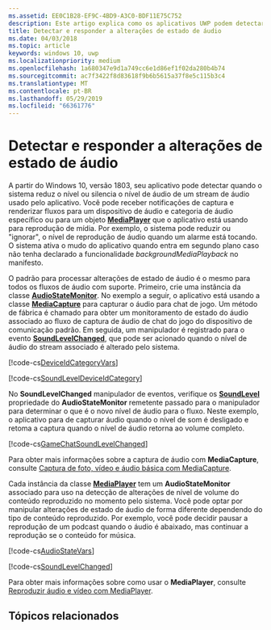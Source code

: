 ```yaml
---
ms.assetid: EE0C1B28-EF9C-4BD9-A3C0-BDF11E75C752
description: Este artigo explica como os aplicativos UWP podem detectar e responder a alterações iniciadas pelo sistema em níveis de fluxo de áudio
title: Detectar e responder a alterações de estado de áudio
ms.date: 04/03/2018
ms.topic: article
keywords: windows 10, uwp
ms.localizationpriority: medium
ms.openlocfilehash: 1a680347e9d1a749cc6e1d86ef1f02da280b4b74
ms.sourcegitcommit: ac7f3422f8d83618f9b6b5615a37f8e5c115b3c4
ms.translationtype: MT
ms.contentlocale: pt-BR
ms.lasthandoff: 05/29/2019
ms.locfileid: "66361776"
---
```

# <a name="detect-and-respond-to-audio-state-changes"></a>Detectar e responder a alterações de estado de áudio
A partir do Windows 10, versão 1803, seu aplicativo pode detectar quando o sistema reduz o nível ou silencia o nível de áudio de um stream de áudio usado pelo aplicativo. Você pode receber notificações de captura e renderizar fluxos para um dispositivo de áudio e categoria de áudio específico ou para um objeto [**MediaPlayer**](https://docs.microsoft.com/en-us/uwp/api/Windows.Media.Playback.MediaPlayer) que o aplicativo está usando para reprodução de mídia. Por exemplo, o sistema pode reduzir ou "ignorar", o nível de reprodução de áudio quando um alarme está tocando. O sistema ativa o mudo do aplicativo quando entra em segundo plano caso não tenha declarado a funcionalidade *backgroundMediaPlayback* no manifesto. 

O padrão para processar alterações de estado de áudio é o mesmo para todos os fluxos de áudio com suporte. Primeiro, crie uma instância da classe [**AudioStateMonitor**](https://docs.microsoft.com/uwp/api/windows.media.audio.audiostatemonitor). No exemplo a seguir, o aplicativo está usando a classe [**MediaCapture**](https://docs.microsoft.com/uwp/api/Windows.Media.Capture.MediaCapture) para capturar o áudio para chat de jogo. Um método de fábrica é chamado para obter um monitoramento de estado do áudio associado ao fluxo de captura de áudio de chat do jogo do dispositivo de comunicação padrão.  Em seguida, um manipulador é registrado para o evento [**SoundLevelChanged**](https://docs.microsoft.com/uwp/api/windows.media.audio.audiostatemonitor.soundlevelchanged), que pode ser acionado quando o nível de áudio do stream associado é alterado pelo sistema.

[!code-cs[DeviceIdCategoryVars](./code/SimpleCameraPreview_Win10/cs/MainPage.xaml.cs#SnippetDeviceIdCategoryVars)]

[!code-cs[SoundLevelDeviceIdCategory](./code/SimpleCameraPreview_Win10/cs/MainPage.xaml.cs#SnippetSoundLevelDeviceIdCategory)]

No **SoundLevelChanged** manipulador de eventos, verifique os [ **SoundLevel** ](https://docs.microsoft.com/uwp/api/windows.media.audio.audiostatemonitor.soundlevel) propriedade do **AudioStateMonitor** remetente passado para o manipulador para determinar o que é o novo nível de áudio para o fluxo. Neste exemplo, o aplicativo para de capturar áudio quando o nível de som é desligado e retoma a captura quando o nível de áudio retorna ao volume completo.

[!code-cs[GameChatSoundLevelChanged](./code/SimpleCameraPreview_Win10/cs/MainPage.xaml.cs#SnippetGameChatSoundLevelChanged)]

Para obter mais informações sobre a captura de áudio com **MediaCapture**, consulte [Captura de foto, vídeo e áudio básica com MediaCapture](basic-photo-video-and-audio-capture-with-MediaCapture.md).

Cada instância da classe [**MediaPlayer**](https://docs.microsoft.com/uwp/api/Windows.Media.Playback.MediaPlayer) tem um **AudioStateMonitor** associado para uso na detecção de alterações de nível de volume do conteúdo reproduzido no momento pelo sistema. Você pode optar por manipular alterações de estado de áudio de forma diferente dependendo do tipo de conteúdo reproduzido. Por exemplo, você pode decidir pausar a reprodução de um podcast quando o áudio é abaixado, mas continuar a reprodução se o conteúdo for música. 

[!code-cs[AudioStateVars](./code/MediaPlayer_RS1/cs/MainPage.xaml.cs#SnippetAudioStateVars)]

[!code-cs[SoundLevelChanged](./code/MediaPlayer_RS1/cs/MainPage.xaml.cs#SnippetSoundLevelChanged)]

Para obter mais informações sobre como usar o **MediaPlayer**, consulte [Reproduzir áudio e vídeo com MediaPlayer](play-audio-and-video-with-mediaplayer.md). 

## <a name="related-topics"></a>Tópicos relacionados